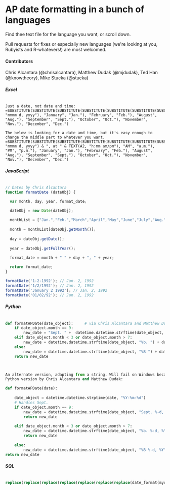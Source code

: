 # AP date formatting in a bunch of languages

Find thee text file for the language you want, or scroll down.

Pull requests for fixes or especially new languages (we're looking at you, Rubyists and R-whatevers!) are most welcomed.

#### Contributors

Chris Alcantara (@chrisalcantara), Matthew Dudak (@mjdudak), Ted Han (@knowtheory), Mike Stucka (@stucka)





##### Excel

```excel
Just a date, not date and time:
=SUBSTITUTE(SUBSTITUTE(SUBSTITUTE(SUBSTITUTE(SUBSTITUTE(SUBSTITUTE(SUBSTITUTE(TEXT(B1, "mmmm d, yyyy"), "January", "Jan."), "February", "Feb."), "August", "Aug."), "September", "Sept."), "October", "Oct."), "November", "Nov."), "December", "Dec.")

The below is looking for a date and time, but it's easy enough to change the middle part to whatever you want.
=SUBSTITUTE(SUBSTITUTE(SUBSTITUTE(SUBSTITUTE(SUBSTITUTE(SUBSTITUTE(SUBSTITUTE(SUBSTITUTE(SUBSTITUTE(TEXT(A2, "mmmm d, yyyy") & ", at " & TEXT(A2, "h:mm am/pm"), "AM", "a.m."), "PM", "p.m."), "January", "Jan."), "February", "Feb."), "August", "Aug."), "September", "Sept."), "October", "Oct."), "November", "Nov."), "December", "Dec.")
```



##### JavaScript

```javascript
// Dates by Chris Alcantara
function formatDate (dateObj) {

  var month, day, year, format_date;

  dateObj = new Date(dateObj);
  
  monthList = ["Jan.","Feb.","March","April","May","June","July","Aug.","Sept.","Oct.","Nov.","Dec."];
  
  month = monthList[dateObj.getMonth()];
  
  day = dateObj.getDate();
  
  year = dateObj.getFullYear();
  
  format_date = month + " " + day + ", " + year;

  return format_date;
}

formatDate('1-2-1992'); // Jan. 2, 1992
formatDate('1/2/1992'); // Jan. 2, 1992
formatDate('January 2 1992'); // Jan. 2, 1992
formatDate('01/02/92'); // Jan. 2, 1992
```



##### Python

```python
def formatAPDate(date_object):     # via Chris Alcantara and Matthew Dudak, then adapted for Windows by @stucka. Assumes you have an actual date object, not a string.
    if date_object.month == 9:
        new_date = "Sept. " +  datetime.datetime.strftime(date_object, "%d, %Y").lstrip("0")
    elif date_object.month < 3 or date_object.month > 7:
        new_date = datetime.datetime.strftime(date_object, "%b. ") + datetime.datetime.strftime(date_object, "%d, %Y").lstrip("0")
    else:
        new_date = datetime.datetime.strftime(date_object, "%B ") + datetime.datetime.strftime(date_object, "%d, %Y").lstrip("0")
    return new_date



An alternate version, adapting from a string. Will fail on Windows because of %-d
Python version by Chris Alcantara and Matthew Dudak:

def formatAPDate(date):
    
    date_object = datetime.datetime.strptime(date, "%Y-%m-%d")   
    # Handles Sept.
    if date_object.month == 9:
        new_date = datetime.datetime.strftime(date_object, "Sept. %-d, %Y")
        return new_date
    
    elif date_object.month < 3 or date_object.month > 7:
        new_date = datetime.datetime.strftime(date_object, "%b. %-d, %Y")
        return new_date
        
    else:
        new_date = datetime.datetime.strftime(date_object, "%B %-d, %Y") 
return new_date
```



##### SQL

```sql
replace(replace(replace(replace(replace(replace(replace(date_format(mydate, "%M %e, %Y"), "January", "Jan."), "February", "Feb."), "August", "Aug."), "September", "Sept."), "October", "Oct."), "November", "Nov."), "December", "Dec.")
```



